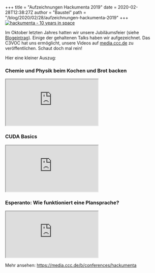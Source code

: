 +++
title = "Aufzeichnungen Hackumenta 2019"
date = 2020-02-28T12:38:27Z
author = "Baustel"
path = "/blog/2020/02/28/aufzeichnungen-hackumenta-2019"
+++
[![hackumenta - 10 years in space](/media/c1c629bd33a4aafe8494575e9224b733468eb08f.svg)](https://media.ccc.de/b/conferences/hackumenta)

Im Oktober letzten Jahres hatten wir unsere Jubiläumsfeier (siehe
[Blogeintrag](https://flipdot.org/blog/archives/430-Hackumenta-vom-03.-06.-Oktober.html "Hackumenta vom 03. - 06. Oktober")).
Einige der gehaltenen Talks haben wir aufgezeichnet. Das C3VOC hat uns
ermöglicht, unsere Videos auf
[media.ccc.de](https://media.ccc.de/b/conferences/hackumenta "Hackumenta auf media.ccc.de")
zu veröffentlichen. Schaut doch mal rein!

Hier eine kleiner Auszug:

### Chemie und Physik beim Kochen und Brot backen

<iframe src="https://media.ccc.de/v/hackumenta-10-chemie-und-physik-beim-kochen-und-brot-backen/oembed" allow="gyroscope; picture-in-picture" allowfullscreen=""></iframe>

### CUDA Basics

<iframe src="https://media.ccc.de/v/hackumenta-8-cuda-basics/oembed" allow="gyroscope; picture-in-picture" allowfullscreen=""></iframe>

### Esperanto: Wie funktioniert eine Plansprache?

<iframe src="https://media.ccc.de/v/hackumenta-12-esperanto-wie-funktioniert-eine-plansprache-/oembed" allow="gyroscope; picture-in-picture" allowfullscreen=""></iframe>

Mehr ansehen: <https://media.ccc.de/b/conferences/hackumenta>
